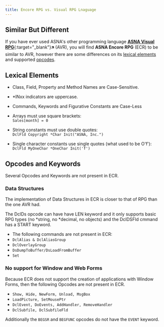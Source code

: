 ```yaml
---
title: Encore RPG vs. Visual RPG Lnaguage
---
```


## Similar But Different

If you have ever used ASNA's other programming language [**ASNA Visual RPG**](//docs.asna.com/documentation/Help170/AVRRuntime/_HTML/Welcome.htm){:target="_blank"}&#x1F875; (AVR), you will find **ASNA Encore RPG** (ECR) to be similar to AVR, however there are some differences on its [lexical elements](#lexical-elements) and supported [opcodes](#opcodes-and-keywords).

## Lexical Elements

 + Class, Field, Property and Method Names are Case-Sensitive.

 + *INxx indicators are uppercase.

 + Commands, Keywords and Figurative Constants are Case-Less

 + Arrays must use square brackets:  
     `Sales[month] = 0`

 + String constants must use double quotes:  
      `DclFld Copyright *Char Init("ASNA, Inc.")`

 + Single character constants use single quotes (what used to be O'f'):   
       `DclFld MyOneChar *OneChar Init('f')`

## Opcodes and Keywords
Several Opcodes and Keywords are not present in ECR.

### Data Structures 
The implementation of Data Structures in ECR is closer to that of RPG than the one AVR had.

The DclDs opcode can have have LEN keyword and it only supports basic RPG types (no *string, no *decimal, no objects) and the DclDSFld cmmand has a START keyword.

 + The following commands are not present in ECR:
 + `DclAlias & DclAliasGroup`
 + `DclOverlayGroup`
 + `DsDumpToBuffer/DsLoadFromBuffer`
 + `Set`

### No support for Window and Web Forms
Because ECR does not support the creation of applications with Window Forms, then the following Opcodes are not present in ECR.

 + `Show, Hide, NewForm, Unload, MsgBox`
 + `LoadPicture, SetMousePtr`
 + `DclEvent, DoEvents, AddHandler, RemoveHandler`
 + `DclSubfile, DclSubfileFld`

Additionally the `BEGSR` and `BEGFUNC` opcodes do not have the `EVENT` keyword.
